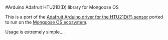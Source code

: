 
#Arduino Adafruit HTU21D(D) library for Mongoose OS

This is a port of the [Adafruit Arduino driver for the HTU21D(F) sensor](https://github.com/adafruit/Adafruit_HTU21DF_Library) ported to run on the [Mongoose OS ecosystem](https://mongoose-os.com/docs/reference/api.html).

Usage is extremely simple....
